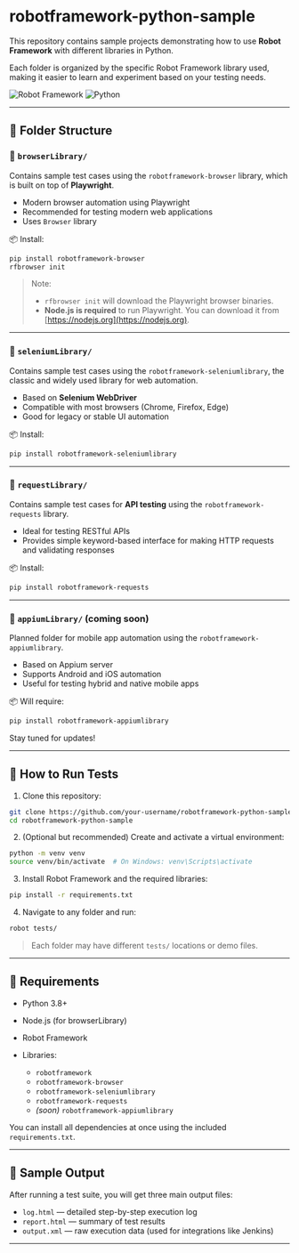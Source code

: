 # robotframework-python-sample

This repository contains sample projects demonstrating how to use **Robot Framework** with different libraries in Python.

Each folder is organized by the specific Robot Framework library used, making it easier to learn and experiment based on your testing needs.

![Robot Framework](https://img.shields.io/badge/Robot%20Framework-Automation-brightgreen)
![Python](https://img.shields.io/badge/Python-3.8+-blue)

---

## 📁 Folder Structure

### 🔹 `browserLibrary/`

Contains sample test cases using the `robotframework-browser` library, which is built on top of **Playwright**.

* Modern browser automation using Playwright
* Recommended for testing modern web applications
* Uses `Browser` library

📦 Install:

```bash
pip install robotframework-browser
rfbrowser init
```

> Note:
>
> * `rfbrowser init` will download the Playwright browser binaries.
> * **Node.js is required** to run Playwright. You can download it from [https://nodejs.org](https://nodejs.org).

---

### 🔹 `seleniumLibrary/`

Contains sample test cases using the `robotframework-seleniumlibrary`, the classic and widely used library for web automation.

* Based on **Selenium WebDriver**
* Compatible with most browsers (Chrome, Firefox, Edge)
* Good for legacy or stable UI automation

📦 Install:

```bash
pip install robotframework-seleniumlibrary
```

---

### 🔹 `requestLibrary/`

Contains sample test cases for **API testing** using the `robotframework-requests` library.

* Ideal for testing RESTful APIs
* Provides simple keyword-based interface for making HTTP requests and validating responses

📦 Install:

```bash
pip install robotframework-requests
```

---

### 🔹 `appiumLibrary/` (coming soon)

Planned folder for mobile app automation using the `robotframework-appiumlibrary`.

* Based on Appium server
* Supports Android and iOS automation
* Useful for testing hybrid and native mobile apps

📦 Will require:

```bash
pip install robotframework-appiumlibrary
```

Stay tuned for updates!

---

## 🚀 How to Run Tests

1. Clone this repository:

```bash
git clone https://github.com/your-username/robotframework-python-sample.git
cd robotframework-python-sample
```

2. (Optional but recommended) Create and activate a virtual environment:

```bash
python -m venv venv
source venv/bin/activate  # On Windows: venv\Scripts\activate
```

3. Install Robot Framework and the required libraries:

```bash
pip install -r requirements.txt
```

4. Navigate to any folder and run:

```bash
robot tests/
```

> Each folder may have different `tests/` locations or demo files.

---

## 📌 Requirements

* Python 3.8+
* Node.js (for browserLibrary)
* Robot Framework
* Libraries:

  * `robotframework`
  * `robotframework-browser`
  * `robotframework-seleniumlibrary`
  * `robotframework-requests`
  * *(soon)* `robotframework-appiumlibrary`

You can install all dependencies at once using the included `requirements.txt`.

---

## 🎨 Sample Output

After running a test suite, you will get three main output files:

* `log.html` — detailed step-by-step execution log
* `report.html` — summary of test results
* `output.xml` — raw execution data (used for integrations like Jenkins)

---
